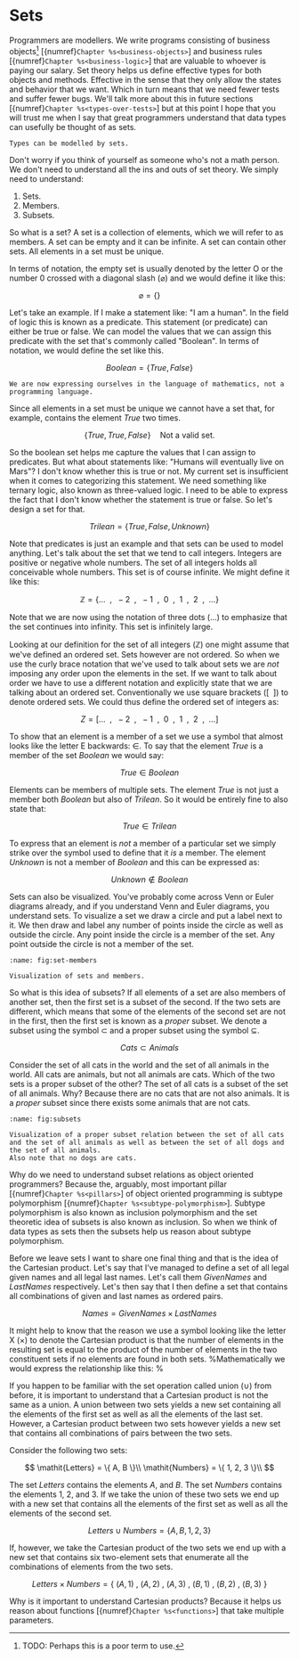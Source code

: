 # Sets

Programmers are modellers.
We write programs consisting of business objects[^business-objects] [{numref}`Chapter %s<business-objects>`]
and business rules [{numref}`Chapter %s<business-logic>`] that are valuable to whoever is paying our salary.
Set theory helps us define effective types for both objects and methods.
Effective in the sense that they only allow the states and behavior that we want.
Which in turn means that we need fewer tests and suffer fewer bugs.
We'll talk more about this in future sections [{numref}`Chapter %s<types-over-tests>`] but at this point I hope that you will trust me when I say that great programmers understand that data types can usefully be thought of as sets.

[^business-objects]: TODO: Perhaps this is a poor term to use.

```{important}
Types can be modelled by sets.
```

Don't worry if you think of yourself as someone who's not a math person.
We don't need to understand all the ins and outs of set theory.
We simply need to understand:

1. Sets.
2. Members.
3. Subsets.

So what is a set?
A set is a collection of elements, which we will refer to as members.
A set can be empty and it can be infinite.
A set can contain other sets.
All elements in a set must be unique.

In terms of notation, the empty set is usually denoted by the letter O or the number 0 crossed with a diagonal slash ($\varnothing$) and we would define it like this:

$$
\varnothing = \{ \}
$$

Let's take an example.
If I make a statement like: "I am a human".
In the field of logic this is known as a predicate.
This statement (or predicate) can either be true or false.
We can model the values that we can assign this predicate with the set that's commonly called "Boolean".
In terms of notation, we would define the set like this.

$$
\mathit{Boolean} = \{ \mathit{True}, \mathit{False} \}
$$

```{caution}
We are now expressing ourselves in the language of mathematics, not a programming language.
```

Since all elements in a set must be unique we cannot have a set that, for example, contains the element $\mathit{True}$ two times.

$$
\{ \mathit{True}, \mathit{True}, \mathit{False} \} \quad \text{Not a valid set.}
$$

So the boolean set helps me capture the values that I can assign to predicates.
But what about statements like: "Humans will eventually live on Mars"?
I don't know whether this is true or not.
My current set is insufficient when it comes to categorizing this statement.
We need something like ternary logic, also known as three-valued logic.
I need to be able to express the fact that I don't know whether the statement is true or false.
So let's design a set for that.

$$
\mathit{Trilean} = \{ \mathit{True}, \mathit{False}, \mathit{Unknown} \}
$$

Note that predicates is just an example and that sets can be used to model anything.
Let's talk about the set that we tend to call integers.
Integers are positive or negative whole numbers.
The set of all integers holds all conceivable whole numbers.
This set is of course infinite.
We might define it like this:

$$
\mathbb{Z} = \{ \dotsc \enspace , \enspace -2 \enspace , \enspace -1 \enspace , \enspace 0 \enspace , \enspace 1 \enspace , \enspace 2 \enspace , \enspace \dotsc \}
$$

Note that we are now using the notation of three dots ($\dotsc$) to emphasize that the set continues into infinity.
This set is infinitely large.

Looking at our definition for the set of all integers ($\mathbb{Z}$) one might assume that we've defined an ordered set.
Sets however are not ordered.
So when we use the curly brace notation that we've used to talk about sets we are *not* imposing any order upon the elements in the set.
If we want to talk about order we have to use a different notation and explicitly state that we are talking about an ordered set.
Conventionally we use square brackets ($[\enspace]$) to denote ordered sets.
We could thus define the ordered set of integers as:

$$
Z = [ \dotsc \enspace , \enspace -2 \enspace , \enspace -1 \enspace , \enspace 0 \enspace , \enspace 1 \enspace , \enspace 2 \enspace , \enspace \dotsc ]
$$

To show that an element is a member of a set we use a symbol that almost looks like the letter E backwards: $\in$.
To say that the element $\mathit{True}$ is a member of the set $\mathit{Boolean}$ we would say:

$$
\mathit{True} \in \mathit{Boolean}
$$

Elements can be members of multiple sets.
The element $\mathit{True}$ is not just a member both $\mathit{Boolean}$ but also of $\mathit{Trilean}$.
So it would be entirely fine to also state that:

$$
\mathit{True} \in \mathit{Trilean}
$$

To express that an element is *not* a member of a particular set we simply strike over the symbol used to define that it *is* a member.
The element $\mathit{Unknown}$ is not a member of $\mathit{Boolean}$ and this can be expressed as:

$$
\mathit{Unknown} \not\in \mathit{Boolean}
$$


Sets can also be visualized.
You've probably come across Venn or Euler diagrams already, and if you understand Venn and Euler diagrams, you understand sets.
To visualize a set we draw a circle and put a label next to it.
We then draw and label any number of points inside the circle as well as outside the circle.
Any point inside the circle is a member of the set.
Any point outside the circle is not a member of the set.

```{figure} ../images/sets-and-members.jpg
:name: fig:set-members

Visualization of sets and members.
```

So what is this idea of subsets?
If all elements of a set are also members of another set, then the first set is a subset of the second.
If the two sets are different, which means that some of the elements of the second set are not in the first, then the first set is known as a *proper* subset.
We denote a subset using the symbol $\subset$ and a proper subset using the symbol $\subseteq$.

$$
\mathit{Cats} \subset \mathit{Animals}
$$

Consider the set of all cats in the world and the set of all animals in the world.
All cats are animals, but not all animals are cats.
Which of the two sets is a proper subset of the other?
The set of all cats is a subset of the set of all animals.
Why? Because there are no cats that are not also animals.
It is a *proper* subset since there exists some animals that are not cats.

```{figure} ../images/subsets.jpg
:name: fig:subsets

Visualization of a proper subset relation between the set of all cats and the set of all animals as well as between the set of all dogs and the set of all animals.
Also note that no dogs are cats.
```

Why do we need to understand subset relations as object oriented programmers?
Because the, arguably, most important pillar [{numref}`Chapter %s<pillars>`] of object oriented programming is subtype polymorphism [{numref}`Chapter %s<subtype-polymorphism>`].
Subtype polymorphism is also known as inclusion polymorphism and the set theoretic idea of subsets is also known as inclusion.
So when we think of data types as sets then the subsets help us reason about subtype polymorphism.

Before we leave sets I want to share one final thing and that is the idea of the Cartesian product.
Let's say that I've managed to define a set of all legal given names and all legal last names.
Let's call them $\mathit{GivenNames}$ and $\mathit{LastNames}$ respectively.
Let's then say that I then define a set that contains all combinations of given and last names as ordered pairs.

$$
\mathit{Names} = \mathit{GivenNames} \times \mathit{LastNames}
$$

It might help to know that the reason we use a symbol looking like the letter X ($\times$) to denote the Cartesian product is that the number of elements in the resulting set is equal to the product of the number of elements in the two constituent sets if no elements are found in both sets.
%Mathematically we would express the relationship like this:
%$$
%|\mathit{Names}| = |\mathit{GivenNames}| * |\mathit{LastNames}|
%$$

If you happen to be familiar with the set operation called union ($\cup$) from before, it is important to understand that a Cartesian product is not the same as a union.
A union between two sets yields a new set containing all the elements of the first set as well as all the elements of the last set.
However, a Cartesian product between two sets however yields a new set that contains all combinations of pairs between the two sets.

Consider the following two sets:

$$
\mathit{Letters} = \{ A, B \}\\
\mathit{Numbers} = \{ 1, 2, 3 \}\\
$$

The set $\mathit{Letters}$ contains the elements $A$, and $B$.
The set $\mathit{Numbers}$ contains the elements $1$, $2$, and $3$.
If we take the union of these two sets we end up with a new set that contains all the elements of the first set as well as all the elements of the second set.

$$
\mathit{Letters} \cup \mathit{Numbers} = \{ A, B, 1, 2, 3 \}
$$

If, however, we take the Cartesian product of the two sets we end up with a new set that contains six two-element sets that enumerate all the combinations of elements from the two sets.

$$
\mathit{Letters} \times \mathit{Numbers} =
\{\ 
( A, 1 )\ ,\  
( A, 2 )\ ,\ 
( A, 3 )\ ,\ 
( B, 1 )\ ,\ 
( B, 2 )\ ,\ 
( B, 3 )\  
\}
$$

Why is it important to understand Cartesian products?
Because it helps us reason about functions [{numref}`Chapter %s<functions>`] that take multiple parameters.

